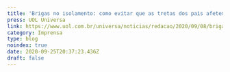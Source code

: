 ```yaml
---
title: 'Brigas no isolamento: como evitar que as tretas dos pais afetem os filhos'
press: UOL Universa
link: https://www.uol.com.br/universa/noticias/redacao/2020/09/08/brigas-no-isolamento-como-evitar-que-as-tretas-dos-pais-afetem-os-filhos.htm
category: Imprensa
type: blog
noindex: true
date: 2020-09-25T20:37:23.436Z
draft: false
---
```

